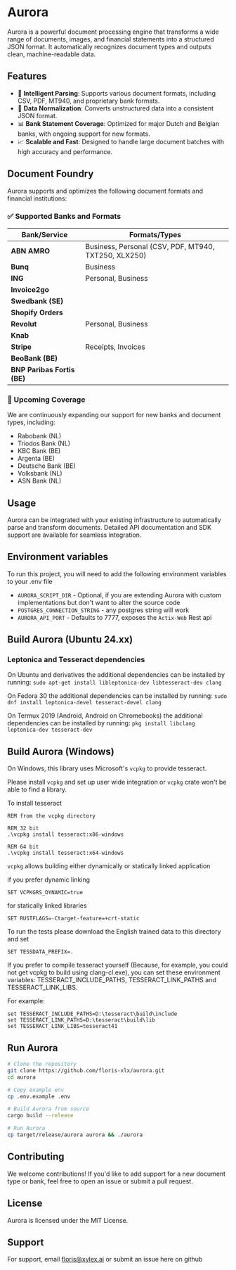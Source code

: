 # Aurora

Aurora is a powerful document processing engine that transforms a wide range of documents, images, and financial statements into a structured JSON format. It automatically recognizes document types and outputs clean, machine-readable data.

## Features

- 🧠 **Intelligent Parsing**: Supports various document formats, including CSV, PDF, MT940, and proprietary bank formats.
- 🔄 **Data Normalization**: Converts unstructured data into a consistent JSON format.
- 📊 **Bank Statement Coverage**: Optimized for major Dutch and Belgian banks, with ongoing support for new formats.
- 📈 **Scalable and Fast**: Designed to handle large document batches with high accuracy and performance.

## Document Foundry

Aurora supports and optimizes the following document formats and financial institutions:

### ✅ Supported Banks and Formats

| Bank/Service            | Formats/Types                          |
|-------------------------|----------------------------------------|
| **ABN AMRO**            | Business, Personal (CSV, PDF, MT940, TXT250, XLX250) |
| **Bunq**                | Business                               |
| **ING**                 | Personal, Business                     |
| **Invoice2go**          |                                        |
| **Swedbank (SE)**       |                                        |
| **Shopify Orders**      |                                        |
| **Revolut**             | Personal, Business                     |
| **Knab**                |                                        |
| **Stripe**              | Receipts, Invoices                     |
| **BeoBank (BE)**        |                                        |
| **BNP Paribas Fortis (BE)** |                                    |

### 📌 Upcoming Coverage

We are continuously expanding our support for new banks and document types, including:

- Rabobank (NL)
- Triodos Bank (NL)
- KBC Bank (BE)
- Argenta (BE)
- Deutsche Bank (BE)
- Volksbank (NL)
- ASN Bank (NL)

## Usage

Aurora can be integrated with your existing infrastructure to automatically parse and transform documents. Detailed API documentation and SDK support are available for seamless integration.

## Environment variables

To run this project, you will need to add the following environment variables to your .env file

- `AURORA_SCRIPT_DIR` - Optional, if you are extending Aurora with custom implementations but don't want to alter the source code 
- `POSTGRES_CONNECTION_STRING` - any postgres string will work 
- `AURORA_API_PORT` - Defaults to 7777, exposes the `Actix-Web` Rest api

## Build Aurora (Ubuntu 24.xx)

### Leptonica and Tesseract dependencies
On Ubuntu and derivatives the additional dependencies can be installed by running:
```sudo apt-get install libleptonica-dev libtesseract-dev clang```

On Fedora 30 the additional dependencies can be installed by running:
```sudo dnf install leptonica-devel tesseract-devel clang```

On Termux 2019 (Android, Android on Chromebooks) the additional dependencies can be installed by running:
```pkg install libclang leptonica-dev tesseract-dev```

## Build Aurora (Windows)

On Windows, this library uses Microsoft's `vcpkg` to provide tesseract.

Please install `vcpkg` and set up user wide integration or `vcpkg` crate won't be able to find a library.

To install tesseract
```
REM from the vcpkg directory

REM 32 bit
.\vcpkg install tesseract:x86-windows

REM 64 bit
.\vcpkg install tesseract:x64-windows
```

`vcpkg` allows building either dynamically or statically linked application

if you prefer dynamic linking
```
SET VCPKGRS_DYNAMIC=true
```

for statically linked libraries

```
SET RUSTFLAGS=-Ctarget-feature=+crt-static
```
To run the tests please download the English trained data to this directory and set

```
SET TESSDATA_PREFIX=.
```
If you prefer to compile tesseract yourself (Because, for example, you could not get vcpkg to build using clang-cl.exe), you can set these environment variables: TESSERACT_INCLUDE_PATHS, TESSERACT_LINK_PATHS and TESSERACT_LINK_LIBS.

For example:
```
set TESSERACT_INCLUDE_PATHS=D:\tesseract\build\include
set TESSERACT_LINK_PATHS=D:\tesseract\build\lib
set TESSERACT_LINK_LIBS=tesseract41
```

## Run Aurora
```bash
# Clone the repository
git clone https://github.com/floris-xlx/aurora.git
cd aurora

# Copy example env
cp .env.example .env

# Build Aurora from source
cargo build --release

# Run Aurora
cp target/release/aurora aurora && ./aurora
```





## Contributing

We welcome contributions! If you'd like to add support for a new document type or bank, feel free to open an issue or submit a pull request.

## License

Aurora is licensed under the MIT License.

## Support

For support, email floris@xylex.ai or submit an issue here on github